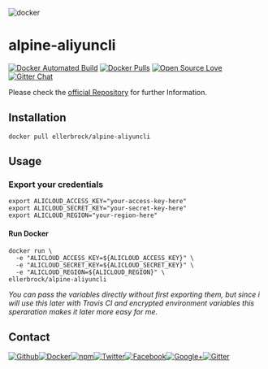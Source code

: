 ![docker](https://github.frapsoft.com/top/docker-security.jpg)

# alpine-aliyuncli

[![Docker Automated Build](https://img.shields.io/docker/automated/ellerbrock/alpine-aliyuncli.svg)](https://hub.docker.com/r/ellerbrock/alpine-aliyuncli/) [![Docker Pulls](https://img.shields.io/docker/pulls/ellerbrock/alpine-aliyuncli.svg)](https://hub.docker.com/r/ellerbrock/alpine-aliyuncli/) [![Open Source Love](https://badges.frapsoft.com/os/v1/open-source.svg)](https://github.com/ellerbrock/open-source-badges/) [![Gitter Chat](https://badges.gitter.im/frapsoft/frapsoft.svg)](https://gitter.im/frapsoft/frapsoft/)

Please check the [official Repository](https://github.com/aliyun/aliyun-cli) for further Information.

## Installation

`docker pull ellerbrock/alpine-aliyuncli`

## Usage

### Export your credentials

```
export ALICLOUD_ACCESS_KEY="your-access-key-here"
export ALICLOUD_SECRET_KEY="your-secret-key-here"
export ALICLOUD_REGION="your-region-here"

```

#### Run Docker

```
docker run \
  -e "ALICLOUD_ACCESS_KEY=${ALICLOUD_ACCESS_KEY}" \
  -e "ALICLOUD_SECRET_KEY=${ALICLOUD_SECRET_KEY}" \
  -e "ALICLOUD_REGION=${ALICLOUD_REGION}" \
ellerbrock/alpine-aliyuncli
```

*You can pass the variables directly without first exporting them,
but since i will use this later with Travis CI and encrypted environment variables
this speraration makes it later more easy for me.*

##  Contact

[![Github](https://github.frapsoft.com/social/github.png)](https://github.com/ellerbrock/)[![Docker](https://github.frapsoft.com/social/docker.png)](https://hub.docker.com/u/ellerbrock/)[![npm](https://github.frapsoft.com/social/npm.png)](https://www.npmjs.com/~ellerbrock)[![Twitter](https://github.frapsoft.com/social/twitter.png)](https://twitter.com/frapsoft/)[![Facebook](https://github.frapsoft.com/social/facebook.png)](https://www.facebook.com/frapsoft/)[![Google+](https://github.frapsoft.com/social/google-plus.png)](https://plus.google.com/116540931335841862774)[![Gitter](https://github.frapsoft.com/social/gitter.png)](https://gitter.im/frapsoft/frapsoft/)
